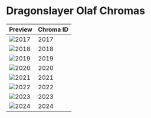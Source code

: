 # Dragonslayer Olaf Chromas

| Preview | Chroma ID |
|---------|-----------|
| ![2017](https://raw.communitydragon.org/latest/plugins/rcp-be-lol-game-data/global/default/v1/champion-chroma-images/2/2017.png) | 2017 |
| ![2018](https://raw.communitydragon.org/latest/plugins/rcp-be-lol-game-data/global/default/v1/champion-chroma-images/2/2018.png) | 2018 |
| ![2019](https://raw.communitydragon.org/latest/plugins/rcp-be-lol-game-data/global/default/v1/champion-chroma-images/2/2019.png) | 2019 |
| ![2020](https://raw.communitydragon.org/latest/plugins/rcp-be-lol-game-data/global/default/v1/champion-chroma-images/2/2020.png) | 2020 |
| ![2021](https://raw.communitydragon.org/latest/plugins/rcp-be-lol-game-data/global/default/v1/champion-chroma-images/2/2021.png) | 2021 |
| ![2022](https://raw.communitydragon.org/latest/plugins/rcp-be-lol-game-data/global/default/v1/champion-chroma-images/2/2022.png) | 2022 |
| ![2023](https://raw.communitydragon.org/latest/plugins/rcp-be-lol-game-data/global/default/v1/champion-chroma-images/2/2023.png) | 2023 |
| ![2024](https://raw.communitydragon.org/latest/plugins/rcp-be-lol-game-data/global/default/v1/champion-chroma-images/2/2024.png) | 2024 |
